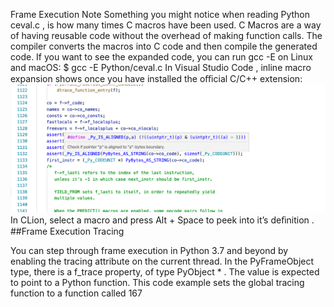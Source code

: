 Frame Execution Note Something you might notice when reading  Python ceval.c , is how many times C macros have been used. C Macros are a way of having reusable code without the overhead of making function calls. The compiler converts the macros into C code and then compile the generated code. If you want to see the expanded code, you can run  gcc -E  on Linux and macOS: $ gcc -E Python/ceval.c In  Visual Studio Code , inline macro expansion shows once you have installed the oﬃcial C/C++ extension: 
![page_167_6](images/page_167_6.png)
 In CLion, select a macro and press   Alt  +  Space  to  peek into it’s deﬁnition . 
##Frame Execution Tracing 

 You can step through frame execution in Python 3.7 and beyond by enabling the tracing attribute on the current thread. In the  PyFrameObject type, there is a  f_trace  property, of type  PyObject * . The value is expected to point to a Python function. This code example sets the global tracing function to a function called 167